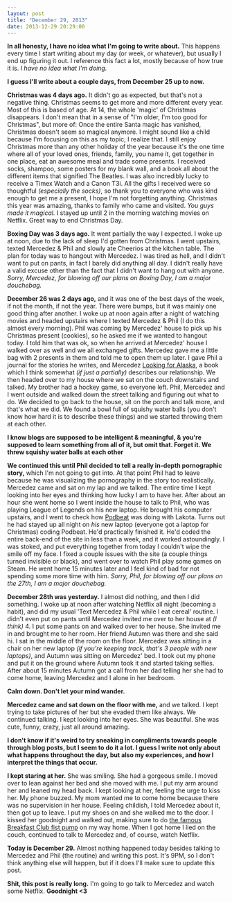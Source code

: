 ```yaml
---
layout: post
title: "December 29, 2013"
date: 2013-12-29 20:29:00
---
```


**In all honesty, I have no idea what I'm going to write about.** This happens every time I start writing about my day (or week, or whatever), but usually I end up figuring it out. I reference this fact a lot, mostly because of how true it is. *I have no idea what I'm doing.*

**I guess I'll write about a couple days, from December 25 up to now.**

**Christmas was 4 days ago.** It didn't go as expected, but that's not a negative thing. Christmas seems to get more and more different every year. Most of this is based of age. At 14, the whole 'magic' of Christmas disappears. I don't mean that in a sense of  "I'm older, I'm too good for Christmas", but more of: Once the entire Santa magic has vanished, Christmas doesn't seem so magical anymore. I might sound like a child because I'm focusing on this as my topic; I realize that. I still enjoy Christmas more than any other holiday of the year because it's the one time where all of your loved ones, friends, family, you name it, get together in one place, eat an awesome meal and trade some presents. I received socks, shampoo, some posters for my blank wall, and a book all about the different items that signified The Beatles. I was also incredibly lucky to receive a Timex Watch and a Canon T3i. All the gifts I received were so thoughtful *(especially the socks)*, so thank you to everyone who was kind enough to get me a present, I hope I'm not forgetting anything. Christmas this year was amazing, thanks to family who came and visited. *You guys made it magical.* I stayed up until 2 in the morning watching movies on Netflix. Great way to end Christmas Day.

**Boxing Day was 3 days ago.** It went partially the way I expected. I woke up at noon, due to the lack of sleep I'd gotten from Christmas. I went upstairs, texted Mercedez & Phil and slowly ate Cheerios at the kitchen table. The plan for today was to hangout with Mercedez. I was tired as hell, and I didn't want to put on pants, in fact I barely did anything all day. I didn't really have a valid excuse other than the fact that I didn't want to hang out with anyone. *Sorry, Mercedez, for blowing off our plans on Boxing Day, I am a major douchebag.*

**December 26 was 2 days ago,** and it was one of the best days of the week, if not the month, if not the year. There were bumps, but it was mainly one good thing after another. I woke up at noon again after a night of watching movies and headed upstairs where I texted Mercedez & Phil (I do this almost every morning). Phil was coming by Mercedez' house to pick up his Christmas present (cookies), so he asked me if we wanted to hangout today. I told him that was ok, so when he arrived at Mercedez' house I walked over as well and we all exchanged gifts. Mercedez gave me a little bag with 2 presents in them and told me to open them up later. I gave Phil a journal for the stories he writes, and Mercedez [Looking for Alaska](http://en.wikipedia.org/wiki/Looking_for_Alaska), a book which I think somewhat *(if just a partially)* describes our relationship. We then headed over to my house where we sat on the couch downstairs and talked. My brother had a hockey game, so everyone left. Phil, Mercedez and I went outside and walked down the street talking and figuring out what to do. We decided to go back to the house, sit on the porch and talk more, and that's what we did. We found a bowl full of squishy water balls (you don't know how hard it is to describe these things) and we started throwing them at each other.

**I know blogs are supposed to be intelligent & meaningful, & you're supposed to learn something from all of it, but omit that. Forget it. We threw squishy water balls at each other**

**We continued this until Phil decided to tell a really in-depth pornographic story,** which I'm not going to get into. At that point Phil had to leave because he was visualizing the pornography in the story too realistically. Mercedez came and sat on my lap and we talked. The entire time I kept looking into her eyes and thinking how lucky I am to have her. After about an hour she went home so I went inside the house to talk to Phil, who was playing League of Legends on his new laptop. He brought his computer upstairs, and I went to check how [Podbeat](http://podbe.at) was doing with Lakota. Turns out he had stayed up all night on *his* new laptop (everyone got a laptop for Christmas) coding Podbeat. He'd practically finished it. He'd coded the entire back-end of the site in less than a week, and it worked astoundingly. I was stoked, and put everything together from today I couldn't wipe the smile off my face. I fixed a couple issues with the site (a couple things turned invisible or black), and went over to watch Phil play some games on Steam. He went home 15 minutes later and I feel kind of bad for not spending some more time with him. *Sorry, Phil, for blowing off our plans on the 27th, I am a major douchebag.*

**December 28th was yesterday.** I almost did nothing, and then I did something. I woke up at noon after watching Netflix all night (becoming a habit), and did my usual 'Text Mercedez & Phil while I eat cereal' routine. I didn't even put on pants until Mercedez invited me over to her house at *(I think)* 4. I put some pants on and walked over to her house. She invited me in and brought me to her room. Her friend Autumn was there and she said hi. I sat in the middle of the room on the floor. Mercedez was sitting in a chair on her new laptop *(if you're keeping track, that's 3 people with new laptops)*, and Autumn was sitting on Mercedez' bed. I took out my phone and put it on the ground where Autumn took it and started taking selfies. After about 15 minutes Autumn got a call from her dad telling her she had to come home, leaving Mercedez and I alone in her bedroom.

**Calm down. Don't let your mind wander.**

**Mercedez came and sat down on the floor with me,** and we talked. I kept trying to take pictures of her but she evaded them like always. We continued talking. I kept looking into her eyes. She was beautiful. She was cute, funny, crazy, just all around amazing.

**I don't know if it's weird to try sneaking in compliments towards people through blog posts, but I seem to do it a lot. I guess I write not only about what happens throughout the day, but also my experiences, and how I interpret the things that occur.**

**I kept staring at her.** She was smiling. She had a gorgeous smile. I moved over to lean against her bed and she moved with me. I put my arm around her and leaned my head back. I kept looking at her, feeling the urge to kiss her. My phone buzzed. My mom wanted me to come home because there was no supervision in her house. Feeling childish, I told Mercedez about it, then got up to leave. I put my shoes on and she walked me to the door. I kissed her goodnight and walked out, making sure to do [the famous Breakfast Club fist pump](http://www.youtube.com/watch?v=TkVjkvaeFnQ) on my way home. When I got home I lied on the couch, continued to talk to Mercedez and, of course, watch Netflix.

**Today is December 29.** Almost nothing happened today besides talking to Mercedez and Phil (the routine) and writing this post. It's 9PM, so I don't think anything else will happen, but if it does I'll make sure to update this post.

**Shit, this post is really long.** I'm going to go talk to Mercedez and watch some Netflix. **Goodnight <3**
